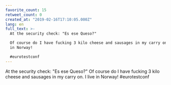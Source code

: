 ```yaml
---
favorite_count: 15
retweet_count: 0
created_at: "2019-02-16T17:10:05.000Z"
lang: en
full_text: >-
  At the security check: "Es ese Queso?"

  Of course do I have fucking 3 kilo cheese and sausages in my carry on. I live
  in Norway!

  #eurotestconf
---
```


At the security check: "Es ese Queso?" Of course do I have fucking 3 kilo cheese
and sausages in my carry on. I live in Norway! #eurotestconf
